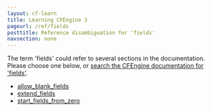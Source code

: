 ```yaml
---
layout: cf-learn
title: Learning CFEngine 3
pageurl: /ref/fields
posttitle: Reference disambiguation for 'fields'
navsection: none
---
```


The term 'fields' could refer to several sections in the documentation. Please choose one below, or
[search the CFEngine documentation for 'fields'](http://cfengine.com/docs/latest/search.html?q=fields).

- [allow_blank_fields](http://cfengine.com/docs/latest/reference-promise-types-edit_line-field_edits.html#allow_blank_fields)
- [extend_fields](http://cfengine.com/docs/latest/reference-promise-types-edit_line-field_edits.html#extend_fields)
- [start_fields_from_zero](http://cfengine.com/docs/latest/reference-promise-types-edit_line-field_edits.html#start_fields_from_zero)
